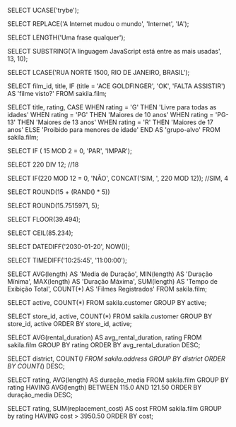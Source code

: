 <!-- Para fixar
Agora, vamos fixar os aprendizados com alguns desafios: -->

<!-- Faça uma query que exiba a palavra 'trybe' em CAIXA ALTA. -->
SELECT UCASE('trybe');


<!-- Faça uma query que transforme a frase 'A Internet mudou o mundo' em 'A IA mudou o mundo'. -->
SELECT REPLACE('A Internet mudou o mundo', 'Internet', 'IA');

<!-- Utilizando uma query, encontre quantos caracteres temos em 'Uma frase qualquer'. -->
SELECT LENGTH('Uma frase qualquer');

<!-- Extraia e retorne apenas a palavra “JavaScript” da frase 'A linguagem JavaScript está entre as mais usadas'. -->
SELECT SUBSTRING('A linguagem JavaScript está entre as mais usadas', 13, 10);

<!-- Por fim, padronize a string 'RUA NORTE 1500, RIO DE JANEIRO, BRASIL' para que suas informações estejam todas em caixa baixa. -->
SELECT LCASE('RUA NORTE 1500, RIO DE JANEIRO, BRASIL');


<!-- Usando o IF na tabela sakila.film, exiba o id do filme, o título e uma coluna extra chamada ‘filme visto?’, em que deve-se avaliar se o nome do filme é ‘ACE GOLDFINGER‘. Caso seja, exiba “OK”. Caso contrário, exiba “FALTA ASSISTIR”. Não esqueça de usar um alias para renomear a coluna da condicional. -->
SELECT film_id, title, IF (title = 'ACE GOLDFINGER', 'OK', 'FALTA ASSISTIR') AS 'filme visto?'
FROM sakila.film;


<!-- Usando o CASE na tabela sakila.film, exiba o título, a classificação indicativa (rating) e uma coluna extra que vamos chamar de ‘grupo-alvo’ em que colocaremos a classificação do filme de acordo com as seguintes siglas:
G: “Livre para todas as idades”;
PG: “Maiores de 10 anos”;
PG-13: “Maiores de 13 anos”;
R: “Maiores de 17 anos”;
Se não cair em nenhuma das classificações anteriores: “Proibido para menores de idade”. -->

SELECT title, rating,
	CASE 
		WHEN rating = 'G' THEN 'Livre para todas as idades'
		WHEN rating = 'PG' THEN 'Maiores de 10 anos'
    WHEN rating = 'PG-13' THEN 'Maiores de 13 anos'
    WHEN rating = 'R' THEN 'Maiores de 17 anos'
		ELSE 'Proibido para menores de idade'
  END AS 'grupo-alvo'
FROM sakila.film;

<!-- Monte uma query usando o MOD juntamente com o IF para descobrir se o valor 15 é par ou ímpar. Chame essa coluna de ‘Par ou Ímpar’, onde ela pode dizer ‘Par’ ou ‘Ímpar’. -->
SELECT IF ( 15 MOD 2 = 0, 'PAR', 'IMPAR');


<!-- Temos uma sala de cinema que comporta 220 pessoas. Quantos grupos completos de 12 pessoas podemos levar ao cinema sem que ninguém fique de fora? -->
SELECT 220 DIV 12;
//18

<!-- Utilizando o resultado anterior, responda à seguinte pergunta: temos lugares sobrando? Se sim, quantos? -->
SELECT IF(220 MOD 12 = 0, 'NÃO', CONCAT('SIM, ', 220 MOD 12));
//SIM, 4


<!-- Monte uma query que gere um valor entre 15 e 20. -->
SELECT ROUND(15 + (RAND() * 5))

<!-- Monte uma query que exiba o valor arredondado de 15.7515971 com uma precisão de 5 casas decimais. -->
SELECT ROUND(15.7515971, 5);

<!-- Estamos com uma média de 39.494 de vendas de camisas por mês. Qual é o valor aproximado para baixo dessa média? -->
SELECT FLOOR(39.494);

<!-- Temos uma taxa de inscrição de 85.234% no curso de fotografia para iniciantes. Qual é o valor aproximado para cima dessa média? -->
SELECT CEIL(85.234);

<!-- Monte uma query que exiba a diferença de dias entre '2030-01-20' e hoje. -->
SELECT DATEDIFF('2030-01-20', NOW());

<!-- Monte uma query exiba a diferença de horas entre '10:25:45' e '11:00:00'. -->
SELECT TIMEDIFF('10:25:45', '11:00:00');

<!-- Monte um query que exiba:
A média de duração dos filmes e dê o nome da coluna de ‘Media de Duracao’;
A duração mínima dos filmes como ‘Duracao Minima’;
A duração máxima dos filmes como ‘Duracao Maxima’;
A soma de todas as durações como ‘Tempo de Exibicao Total’;
E, finalmente, a quantidade total de filmes cadastrados na tabela sakila.film como ‘Filmes Registrados’. -->
SELECT AVG(length) AS 'Media de Duração',
	MIN(length) AS 'Duração Mínima',
	MAX(length) AS 'Duração Máxima',
	SUM(length) AS 'Tempo de Exibição Total',
	COUNT(*) AS 'Filmes Registrados' 
FROM sakila.film;

<!-- Monte uma query que exiba a quantidade de clientes cadastrados na tabela sakila.customer que estão ativos e a quantidade que estão inativos. -->
SELECT active, COUNT(*) FROM sakila.customer
	GROUP BY active;

<!-- Monte uma query para a tabela sakila.customer que exiba a quantidade de clientes ativos e inativos por loja. Os resultados devem conter o ID da loja, o status dos clientes (ativos ou inativos) e a quantidade de clientes por status. -->
SELECT store_id, active, COUNT(*) FROM sakila.customer
	GROUP BY store_id, active
  ORDER BY store_id, active;


<!-- Monte uma query que exiba a média de duração de locação por classificação indicativa (rating) dos filmes cadastrados na tabela sakila.film. Os resultados devem ser agrupados pela classificação indicativa e ordenados da maior média para a menor. -->
SELECT AVG(rental_duration) AS avg_rental_duration, rating FROM sakila.film
	GROUP BY rating
  ORDER BY avg_rental_duration DESC;


<!-- Monte uma query para a tabela sakila.address que exiba o nome do distrito e a quantidade de endereços registrados nele. Os resultados devem ser ordenados da maior quantidade para a menor. -->
SELECT district, COUNT(*) FROM sakila.address
	GROUP BY district
  ORDER BY COUNT(*) DESC;


<!-- Usando a query a seguir, modifique-a de forma que exiba apenas as durações médias que estão entre 115.0 a 121.50. Além disso, dê um alias (apelido) à coluna gerada por AVG(length), de forma que deixe a query mais legível. Finalize ordenando os resultados de forma decrescente. -->

<!-- SELECT rating, AVG(length) -->
<!-- FROM sakila.film -->
<!-- GROUP BY rating; -->
SELECT rating, AVG(length) AS duração_media
FROM sakila.film
GROUP BY rating
HAVING AVG(length) BETWEEN 115.0 AND 121.50
ORDER BY duração_media DESC;



<!-- Usando a query a seguir, exiba apenas os valores de total do custo de substituição que estão acima de $3950.50. Dê um alias que faça sentido para SUM(replacement_cost), de forma que deixe a query mais legível. Finalize ordenando os resultados de forma crescente. -->

<!-- SELECT rating, SUM(replacement_cost) -->
<!-- FROM sakila.film -->
<!-- GROUP by rating; -->
SELECT rating, SUM(replacement_cost) AS cost
FROM sakila.film
GROUP by rating
HAVING cost > 3950.50
ORDER BY cost;
